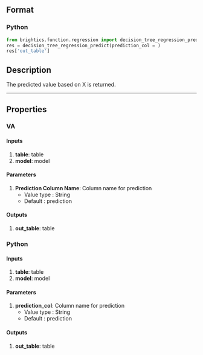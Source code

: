 ## Format
### Python
```python
from brightics.function.regression import decision_tree_regression_predict
res = decision_tree_regression_predict(prediction_col = )
res['out_table']
```

## Description
The predicted value based on X is returned.

---

## Properties
### VA
#### Inputs
1. **table**: table
2. **model**: model

#### Parameters
1. **Prediction Column Name**: Column name for prediction
   - Value type : String
   - Default : prediction

#### Outputs
1. **out_table**: table

### Python
#### Inputs
1. **table**: table
2. **model**: model

#### Parameters
1. **prediction_col**: Column name for prediction
   - Value type : String
   - Default : prediction

#### Outputs
1. **out_table**: table

